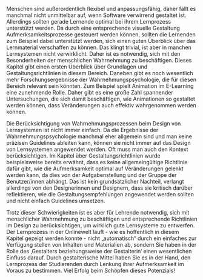 Menschen sind außerordentlich flexibel und anpassungsfähig, daher fällt es manchmal nicht unmittelbar auf, wenn Software verwirrend gestaltet ist. Allerdings sollten gerade Lernende optimal bei ihrem Lernprozess unterstützt werden. Da durch eine entsprechende visuelle Gestaltung Aufmerksamkeitsprozesse gesteuert werden können, sollten die Lernenden zum Beispiel dabei unterstützt werden, sich einen guten Überblick über das Lernmaterial verschaffen zu können. Das klingt trivial, ist aber in manchen Lernsystemen nicht verwirklicht. Daher ist es notwendig, sich mit den Besonderheiten der menschlichen Wahrnehmung zu beschäftigen. Dieses Kapitel gibt einen ersten Überblick über Grundlagen und Gestaltungsrichtlinien in diesem Bereich. Daneben gibt es noch wesentlich mehr Forschungsergebnisse der Wahrnehmungspsychologie, die für diesen Bereich relevant sein könnten. Zum Beispiel spielt Animation im E-Learning eine zunehmende Rolle. Daher gibt es eine große Zahl spannender Untersuchungen, die sich damit beschäftigen, wie Animationen so gestaltet werden können, dass Veränderungen auch effektiv wahrgenommen werden können.

Die Berücksichtigung von Wahrnehmungsprozessen beim Design von Lernsystemen ist nicht immer einfach. Da die Ergebnisse der Wahrnehmungspsychologie manchmal eher allgemein sind und man keine präzisen Guidelines ableiten kann, können sie nicht immer auf das Design von Lernsystemen angewendet werden. Oft muss man auch den Kontext berücksichtigen. Im Kapitel über Gestaltungsrichtlinien wurde beispielsweise bereits erwähnt, dass es keine allgemeingültige Richtlinie dafür gibt, wie die Aufmerksamkeit optimal auf Veränderungen gelenkt werden kann, da dies von der Aufgabenstellung und der Gruppe der Benutzer/innen abhängt. Das ist kein grundsätzlicher Nachteil, verlangt allerdings von den Designerinnen und Designern, dass sie kritisch darüber reflektieren, wie die Gestaltungsempfehlungen angewendet werden sollten und nicht einfach Guidelines umsetzen.

Trotz dieser Schwierigkeiten ist es aber für Lehrende notwendig, sich mit menschlicher Wahrnehmung zu beschäftigen und entsprechende Richtlinien im Design zu berücksichtigen, um wirklich gute Lernsysteme zu entwerfen. Der Lernprozess in der Onlinewelt läuft - wie es hoffentlich in diesem Kapitel gezeigt werden konnte - nicht „automatisch“ durch ein einfaches zur Verfügung stellen von Inhalten und Materialien ab, sondern Sie haben in der Rolle des ‚Gestalters beziehungsweise der Gestalterin‘ einen wesentlichen Einfluss darauf. Durch gestalterische Mittel haben Sie es in der Hand, den Lernprozess der Studierenden durch Lenkung ihrer Aufmerksamkeit im Voraus zu bestimmen. Viel Erfolg beim Schöpfen dieses Potenzials!
